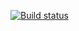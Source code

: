 [![Build status](https://ci.appveyor.com/api/projects/status/7cc04ll4rma64yv7/branch/master?svg=true)](https://ci.appveyor.com/project/lap-Dmitry/class-5-1/branch/master)